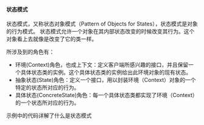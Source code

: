 #### 状态模式
状态模式，又称状态对象模式（Pattern of Objects for States），状态模式是对象的行为模式。
状态模式允许一个对象在其内部状态改变的时候改变其行为。这个对象看上去就像是改变了它的类一样。

所涉及到的角色有：
* 环境(Context)角色，也成上下文：定义客户端所感兴趣的接口，并且保留一个具体状态类的实例。这个具体状态类的实例给出此环境对象的现有状态。
* 抽象状态(State)角色：定义一个接口，用以封装环境（Context）对象的一个特定的状态所对应的行为。
* 具体状态(ConcreteState)角色：每一个具体状态类都实现了环境（Context）的一个状态所对应的行为。

示例中的代码详解了什么是状态模式

